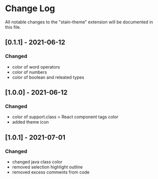 # Change Log

All notable changes to the "stain-theme" extension will be documented in this file.

## [0.1.1] - 2021-06-12
### Changed
- color of word operators
- color of numbers
- color of boolean and releated types

## [1.0.0] - 2021-06-12
### Changed
- color of support.class > React component tags color
- added theme icon

## [1.0.1] - 2021-07-01
### Changed
- changed java class color
- removed selection highlight outline
- removed excess comments from code